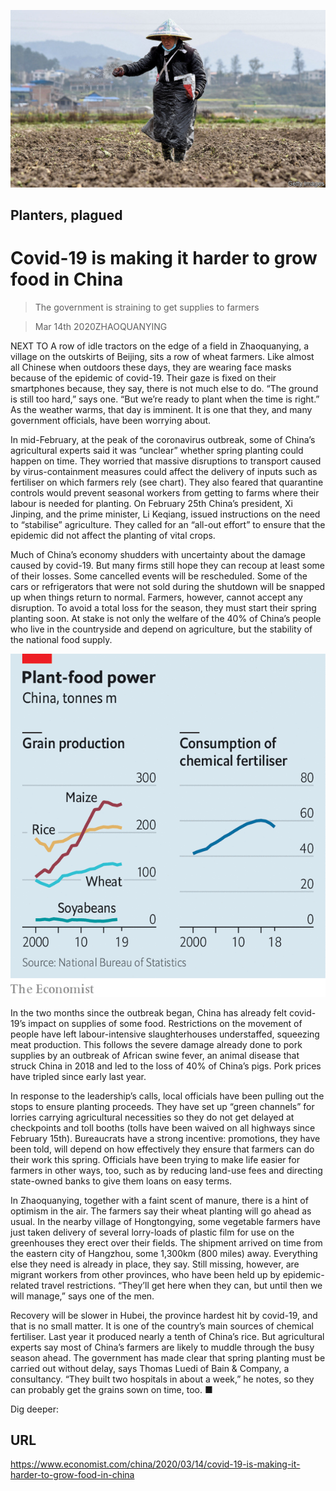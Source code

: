 ![](./images/20200314_CNP501.jpg)

## Planters, plagued

# Covid-19 is making it harder to grow food in China

> The government is straining to get supplies to farmers

> Mar 14th 2020ZHAOQUANYING

NEXT TO A row of idle tractors on the edge of a field in Zhaoquanying, a village on the outskirts of Beijing, sits a row of wheat farmers. Like almost all Chinese when outdoors these days, they are wearing face masks because of the epidemic of covid-19. Their gaze is fixed on their smartphones because, they say, there is not much else to do. “The ground is still too hard,” says one. “But we’re ready to plant when the time is right.” As the weather warms, that day is imminent. It is one that they, and many government officials, have been worrying about.

In mid-February, at the peak of the coronavirus outbreak, some of China’s agricultural experts said it was “unclear” whether spring planting could happen on time. They worried that massive disruptions to transport caused by virus-containment measures could affect the delivery of inputs such as fertiliser on which farmers rely (see chart). They also feared that quarantine controls would prevent seasonal workers from getting to farms where their labour is needed for planting. On February 25th China’s president, Xi Jinping, and the prime minister, Li Keqiang, issued instructions on the need to “stabilise” agriculture. They called for an “all-out effort” to ensure that the epidemic did not affect the planting of vital crops.

Much of China’s economy shudders with uncertainty about the damage caused by covid-19. But many firms still hope they can recoup at least some of their losses. Some cancelled events will be rescheduled. Some of the cars or refrigerators that were not sold during the shutdown will be snapped up when things return to normal. Farmers, however, cannot accept any disruption. To avoid a total loss for the season, they must start their spring planting soon. At stake is not only the welfare of the 40% of China’s people who live in the countryside and depend on agriculture, but the stability of the national food supply.



![](./images/20200314_CNC662.png)

In the two months since the outbreak began, China has already felt covid-19’s impact on supplies of some food. Restrictions on the movement of people have left labour-intensive slaughterhouses understaffed, squeezing meat production. This follows the severe damage already done to pork supplies by an outbreak of African swine fever, an animal disease that struck China in 2018 and led to the loss of 40% of China’s pigs. Pork prices have tripled since early last year.

In response to the leadership’s calls, local officials have been pulling out the stops to ensure planting proceeds. They have set up “green channels” for lorries carrying agricultural necessities so they do not get delayed at checkpoints and toll booths (tolls have been waived on all highways since February 15th). Bureaucrats have a strong incentive: promotions, they have been told, will depend on how effectively they ensure that farmers can do their work this spring. Officials have been trying to make life easier for farmers in other ways, too, such as by reducing land-use fees and directing state-owned banks to give them loans on easy terms.

In Zhaoquanying, together with a faint scent of manure, there is a hint of optimism in the air. The farmers say their wheat planting will go ahead as usual. In the nearby village of Hongtongying, some vegetable farmers have just taken delivery of several lorry-loads of plastic film for use on the greenhouses they erect over their fields. The shipment arrived on time from the eastern city of Hangzhou, some 1,300km (800 miles) away. Everything else they need is already in place, they say. Still missing, however, are migrant workers from other provinces, who have been held up by epidemic-related travel restrictions. “They’ll get here when they can, but until then we will manage,” says one of the men.

Recovery will be slower in Hubei, the province hardest hit by covid-19, and that is no small matter. It is one of the country’s main sources of chemical fertiliser. Last year it produced nearly a tenth of China’s rice. But agricultural experts say most of China’s farmers are likely to muddle through the busy season ahead. The government has made clear that spring planting must be carried out without delay, says Thomas Luedi of Bain & Company, a consultancy. “They built two hospitals in about a week,” he notes, so they can probably get the grains sown on time, too. ■

Dig deeper:

## URL

https://www.economist.com/china/2020/03/14/covid-19-is-making-it-harder-to-grow-food-in-china
